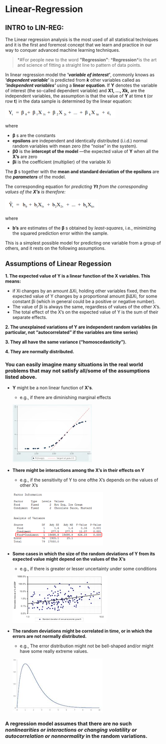 # Linear-Regression

INTRO to LIN-REG:
-----

The Linear regression analysis is the most used of all statistical techniques and it is the first and foremost concept that we learn and practice in our way to conquer advanced machine learning techniques.

>*#For people new to the word __"Regression"__:
>*__Regression__*is the art and science of fitting a straight line to pattern of data points.

In linear regression model the *__'variable of interest'__*, commonly knows as *__'dependent variable'__* is predicted from *__k__* other variables called as *__'independent variables'__* using a __linear equation__. If __Y__ denotes the variable of interest (the so-called dependent variable) and __X1, …, Xk,__ are the independent variables, the assumption is that the value of __Y__ at time __t__ (or row __t__) in the data sample is determined by the linear equation: 

![](/images/Lin-Reg-equation.PNG)

where 
- __β__ s are the constants
- __epsilons__ are independent and identically distributed (i.i.d.)
normal random variables with mean zero (the “noise” in the system).
- __β0__ is the __intercept of the model__ —the expected value of __Y__ when all the __X’s__ are zero
- __βi__ is the coefficient (multiplier) of the variable Xi 

The __β__ s together with the __mean and standard deviation of the epsilons__ are the __*parameters*__ of the model. 

The corresponding equation for *predicting __Yt__ from the corresponding values of the __X’s__ is therefore:*

![](/images/Pred_equation.PNG)

where
- __b’s__ are estimates of the __β__ s obtained by *least-squares*, i.e., minimizing the squared
prediction error within the sample. 

This is a simplest possible model for predicting one variable from a group of others, and it rests on the following assumptions.

## Assumptions of Linear Regession

__1. The expected value of Y is a linear function of the X variables. This means:__
- if Xi changes by an amount ∆Xi, holding other variables fixed, then the expected
value of Y changes by a proportional amount βi∆Xi, for some constant βi (which
in general could be a positive or negative number).
- The value of βi is always the same, regardless of values of the other X’s.
- The total effect of the X’s on the expected value of Y is the sum of their separate
effects.

__2. The unexplained variations of Y are independent random variables (in particular, not
“autocorrelated” if the variables are time series)__

__3. They all have the same variance (“homoscedasticity”).__

__4. They are normally distributed.__

### You can easily imagine many situations in the real world problems that may not satisfy all/some of the assumptions listed above.

- __Y__ might be a non linear function of __X's__.
    - e.g., if there are diminishing marginal effects
 
    ![](images/diminishing.jpg)
    
- **There might be interactions among the X’s in their effects on Y**
    - e.g., if the sensitivity of Y to one ofthe X’s depends on the values of other X’s
    
    ![](images/interaction.png)
    
- **Some cases in which the size of the random deviations of Y from its expected value might depend on the values of the X’s** 
    - e.g., if there is greater or lesser uncertainty under some conditions
    
    ![](images/uncertainity.jpg)
    
- **The random deviations might be correlated in time, or in which the errors are not normally distributed.**
    - e.g., The error distribution might not be bell-shaped and/or might have some really extreme values.
    
    ![](images/skewed.jpg)

### A regression model assumes that there are no such _nonlinearities or interactions or changing volatility or autocorrelation or nonnormality_ in the random variations.
